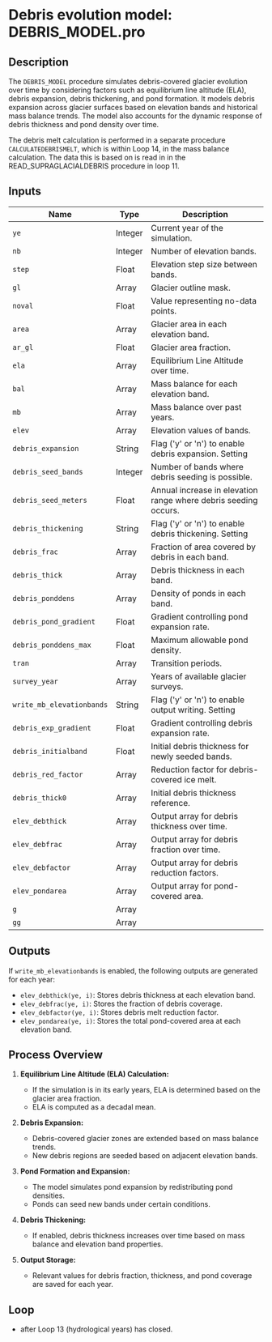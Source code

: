 # Debris evolution model: DEBRIS_MODEL.pro 

## Description
The `DEBRIS_MODEL` procedure simulates debris-covered glacier evolution over time by considering factors such as equilibrium line altitude (ELA), debris expansion, debris thickening, and pond formation. It models debris expansion across glacier surfaces based on elevation bands and historical mass balance trends. The model also accounts for the dynamic response of debris thickness and pond density over time.

The debris melt calculation is performed in a separate procedure `CALCULATEDEBRISMELT`, which is within Loop 14, in the mass balance calculation. The data this is based on is read in in the READ_SUPRAGLACIALDEBRIS procedure in loop 11. 

## Inputs
| Name                     | Type    | Description |
|--------------------------|---------|-------------|
| `ye`                     | Integer | Current year of the simulation. |
| `nb`                     | Integer | Number of elevation bands. |
| `step`                   | Float   | Elevation step size between bands. |
| `gl`                     | Array   | Glacier outline mask. |
| `noval`                  | Float   | Value representing no-data points. |
| `area`                   | Array   | Glacier area in each elevation band. |
| `ar_gl`                  | Float   | Glacier area fraction. |
| `ela`                    | Array   | Equilibrium Line Altitude over time. |
| `bal`                    | Array   | Mass balance for each elevation band. |
| `mb`                     | Array   | Mass balance over past years. |
| `elev`                   | Array   | Elevation values of bands. |
| `debris_expansion`       | String  | Flag ('y' or 'n') to enable debris expansion. Setting |
| `debris_seed_bands`      | Integer | Number of bands where debris seeding is possible. |
| `debris_seed_meters`     | Float   | Annual increase in elevation range where debris seeding occurs. |
| `debris_thickening`      | String  | Flag ('y' or 'n') to enable debris thickening. Setting |
| `debris_frac`            | Array   | Fraction of area covered by debris in each band. |
| `debris_thick`           | Array   | Debris thickness in each band. |
| `debris_ponddens`        | Array   | Density of ponds in each band. |
| `debris_pond_gradient`   | Float   | Gradient controlling pond expansion rate. |
| `debris_ponddens_max`    | Float   | Maximum allowable pond density. |
| `tran`                   | Array   | Transition periods. |
| `survey_year`            | Array   | Years of available glacier surveys. |
| `write_mb_elevationbands`| String  | Flag ('y' or 'n') to enable output writing. Setting |
| `debris_exp_gradient`    | Float   | Gradient controlling debris expansion rate. |
| `debris_initialband`     | Float   | Initial debris thickness for newly seeded bands. |
| `debris_red_factor`      | Array   | Reduction factor for debris-covered ice melt. |
| `debris_thick0`          | Array   | Initial debris thickness reference. |
| `elev_debthick`         | Array   | Output array for debris thickness over time. |
| `elev_debfrac`          | Array   | Output array for debris fraction over time. |
| `elev_debfactor`        | Array   | Output array for debris reduction factors. |
| `elev_pondarea`         | Array   | Output array for pond-covered area. |
| `g`                      | Array   |  |
| `gg`                     | Array   |  |

## Outputs
If `write_mb_elevationbands` is enabled, the following outputs are generated for each year:

- `elev_debthick(ye, i)`: Stores debris thickness at each elevation band.
- `elev_debfrac(ye, i)`: Stores the fraction of debris coverage.
- `elev_debfactor(ye, i)`: Stores debris melt reduction factor.
- `elev_pondarea(ye, i)`: Stores the total pond-covered area at each elevation band.

## Process Overview

1. **Equilibrium Line Altitude (ELA) Calculation:**
   - If the simulation is in its early years, ELA is determined based on the glacier area fraction.
   - ELA is computed as a decadal mean.

2. **Debris Expansion:**
   - Debris-covered glacier zones are extended based on mass balance trends.
   - New debris regions are seeded based on adjacent elevation bands.

3. **Pond Formation and Expansion:**
   - The model simulates pond expansion by redistributing pond densities.
   - Ponds can seed new bands under certain conditions.

4. **Debris Thickening:**
   - If enabled, debris thickness increases over time based on mass balance and elevation band properties.

5. **Output Storage:**
   - Relevant values for debris fraction, thickness, and pond coverage are saved for each year.

## Loop 
- after Loop 13 (hydrological years) has closed. 

